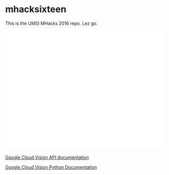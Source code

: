 # mhacksixteen

This is the UMSI MHacks 2016 repo. Lez go.

![mhacks logo](https://github.com/jpgard/mhacksixteen/blob/master/jpgard/logo-m.png)

[Google Cloud Vision API documentation](https://cloud.google.com/vision/docs/)

[Google Cloud Vision Python Documentation](https://developers.google.com/api-client-library/python/apis/vision/v1)
